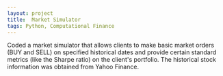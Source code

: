 ```yaml
---
layout: project
title:  Market Simulator
tags: Python, Computational Finance
---
```

Coded a market simulator that allows clients to make basic market orders
(BUY and SELL) on specified historical dates and provide certain standard
metrics (like the Sharpe ratio) on the client's portfolio. The historical
stock information was obtained from Yahoo Finance.